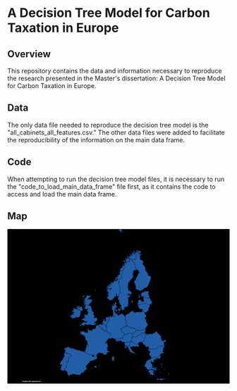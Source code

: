# A Decision Tree Model for Carbon Taxation in Europe

## Overview
This repository contains the data and information necessary to reproduce the research presented in the Master's dissertation: A Decision Tree Model for Carbon Taxation in Europe.

## Data
The only data file needed to reproduce the decision tree model is the "all_cabinets_all_features.csv." The other data files were added to facilitate the reproducibility of the information on the main data frame.

## Code
When attempting to run the decision tree model files, it is necessary to run the "code_to_load_main_data_frame" file first, as it contains the code to access and load the main data frame.

## Map
![🟦 Countries included in the research.](https://github.com/ChristianAlmBran/A-Decision-Tree-model-for-Carbon-Taxation-in-Europe/blob/main/image_readme_folder/MapChart_Map%20(17).png)
